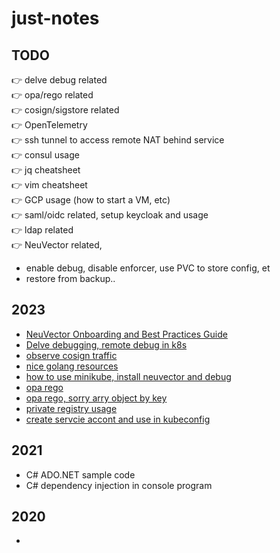 # just-notes

## TODO
👉 delve debug related   
👉 opa/rego related   
👉 cosign/sigstore related   
👉 OpenTelemetry   
👉 ssh tunnel to access remote NAT behind service  
👉 consul usage     
👉 jq cheatsheet   
👉 vim cheatsheet   
👉 GCP usage (how to start a VM, etc)   
👉 saml/oidc related, setup keycloak and usage   
👉 ldap related   
👉 NeuVector related,  
- enable debug, disable enforcer, use PVC to store config, et  
- restore from backup..  

## 2023
- [NeuVector Onboarding and Best Practices Guide](./documents/_GOOD_NV_Onboarding_5.0.pdf)   
- [Delve debugging, remote debug in k8s](./2023/delve-debugging.md)   
- [observe cosign traffic](./2023/cosign-traffic.md)
- [nice golang resources](./2023/golang-part1.md)
- [how to use minikube, install neuvector and debug](./2023/minikube-howto.md)
- [opa rego](./2023/opa-rego.md)
- [opa rego, sorry arry object by key](./2023/opa-rego-sort-by-array-object.md)
- [private registry usage](./2023/private-registry.md)
- [create servcie accont and use in kubeconfig](./2023/serviceaccount-kubeconfig.md)


## 2021
- C# ADO.NET sample code
- C# dependency injection in console program

## 2020
- 
